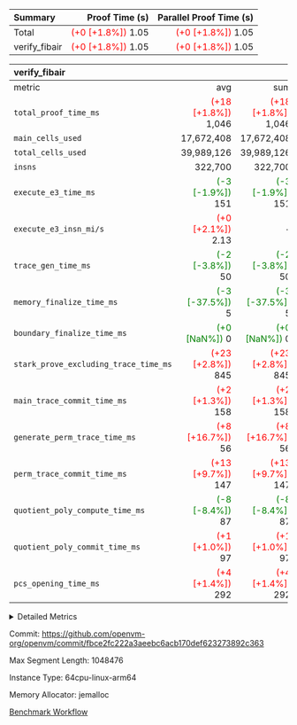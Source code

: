 | Summary | Proof Time (s) | Parallel Proof Time (s) |
|:---|---:|---:|
| Total | <span style='color: red'>(+0 [+1.8%])</span> 1.05 | <span style='color: red'>(+0 [+1.8%])</span> 1.05 |
| verify_fibair | <span style='color: red'>(+0 [+1.8%])</span> 1.05 | <span style='color: red'>(+0 [+1.8%])</span> 1.05 |


| verify_fibair |||||
|:---|---:|---:|---:|---:|
|metric|avg|sum|max|min|
| `total_proof_time_ms ` | <span style='color: red'>(+18 [+1.8%])</span> 1,046 | <span style='color: red'>(+18 [+1.8%])</span> 1,046 | <span style='color: red'>(+18 [+1.8%])</span> 1,046 | <span style='color: red'>(+18 [+1.8%])</span> 1,046 |
| `main_cells_used     ` |  17,672,408 |  17,672,408 |  17,672,408 |  17,672,408 |
| `total_cells_used    ` |  39,989,126 |  39,989,126 |  39,989,126 |  39,989,126 |
| `insns               ` |  322,700 |  322,700 |  322,700 |  322,700 |
| `execute_e3_time_ms  ` | <span style='color: green'>(-3 [-1.9%])</span> 151 | <span style='color: green'>(-3 [-1.9%])</span> 151 | <span style='color: green'>(-3 [-1.9%])</span> 151 | <span style='color: green'>(-3 [-1.9%])</span> 151 |
| `execute_e3_insn_mi/s` | <span style='color: red'>(+0 [+2.1%])</span> 2.13 | -          | <span style='color: red'>(+0 [+2.1%])</span> 2.13 | <span style='color: red'>(+0 [+2.1%])</span> 2.13 |
| `trace_gen_time_ms   ` | <span style='color: green'>(-2 [-3.8%])</span> 50 | <span style='color: green'>(-2 [-3.8%])</span> 50 | <span style='color: green'>(-2 [-3.8%])</span> 50 | <span style='color: green'>(-2 [-3.8%])</span> 50 |
| `memory_finalize_time_ms` | <span style='color: green'>(-3 [-37.5%])</span> 5 | <span style='color: green'>(-3 [-37.5%])</span> 5 | <span style='color: green'>(-3 [-37.5%])</span> 5 | <span style='color: green'>(-3 [-37.5%])</span> 5 |
| `boundary_finalize_time_ms` | <span style='color: green'>(+0 [NaN%])</span> 0 | <span style='color: green'>(+0 [NaN%])</span> 0 | <span style='color: green'>(+0 [NaN%])</span> 0 | <span style='color: green'>(+0 [NaN%])</span> 0 |
| `stark_prove_excluding_trace_time_ms` | <span style='color: red'>(+23 [+2.8%])</span> 845 | <span style='color: red'>(+23 [+2.8%])</span> 845 | <span style='color: red'>(+23 [+2.8%])</span> 845 | <span style='color: red'>(+23 [+2.8%])</span> 845 |
| `main_trace_commit_time_ms` | <span style='color: red'>(+2 [+1.3%])</span> 158 | <span style='color: red'>(+2 [+1.3%])</span> 158 | <span style='color: red'>(+2 [+1.3%])</span> 158 | <span style='color: red'>(+2 [+1.3%])</span> 158 |
| `generate_perm_trace_time_ms` | <span style='color: red'>(+8 [+16.7%])</span> 56 | <span style='color: red'>(+8 [+16.7%])</span> 56 | <span style='color: red'>(+8 [+16.7%])</span> 56 | <span style='color: red'>(+8 [+16.7%])</span> 56 |
| `perm_trace_commit_time_ms` | <span style='color: red'>(+13 [+9.7%])</span> 147 | <span style='color: red'>(+13 [+9.7%])</span> 147 | <span style='color: red'>(+13 [+9.7%])</span> 147 | <span style='color: red'>(+13 [+9.7%])</span> 147 |
| `quotient_poly_compute_time_ms` | <span style='color: green'>(-8 [-8.4%])</span> 87 | <span style='color: green'>(-8 [-8.4%])</span> 87 | <span style='color: green'>(-8 [-8.4%])</span> 87 | <span style='color: green'>(-8 [-8.4%])</span> 87 |
| `quotient_poly_commit_time_ms` | <span style='color: red'>(+1 [+1.0%])</span> 97 | <span style='color: red'>(+1 [+1.0%])</span> 97 | <span style='color: red'>(+1 [+1.0%])</span> 97 | <span style='color: red'>(+1 [+1.0%])</span> 97 |
| `pcs_opening_time_ms ` | <span style='color: red'>(+4 [+1.4%])</span> 292 | <span style='color: red'>(+4 [+1.4%])</span> 292 | <span style='color: red'>(+4 [+1.4%])</span> 292 | <span style='color: red'>(+4 [+1.4%])</span> 292 |



<details>
<summary>Detailed Metrics</summary>

|  | verify_program_compile_ms | total_cells | stark_prove_excluding_trace_time_ms | quotient_poly_compute_time_ms | quotient_poly_commit_time_ms | perm_trace_commit_time_ms | pcs_opening_time_ms | main_trace_commit_time_ms | app proof_time_ms |
| --- | --- | --- | --- | --- | --- | --- | --- | --- |
|  | 7 | 65,536 | 36 | 1 | 7 | 0 | 20 | 7 | 2,116 | 

| air_name | rows | quotient_deg | main_cols | interactions | constraints | cells |
| --- | --- | --- | --- | --- | --- | --- |
| AccessAdapterAir<2> |  | 2 |  | 5 | 12 |  | 
| AccessAdapterAir<4> |  | 2 |  | 5 | 12 |  | 
| AccessAdapterAir<8> |  | 2 |  | 5 | 12 |  | 
| FibonacciAir | 32,768 | 1 | 2 |  | 5 | 65,536 | 
| FriReducedOpeningAir |  | 2 |  | 39 | 71 |  | 
| JalRangeCheckAir |  | 2 |  | 9 | 14 |  | 
| NativePoseidon2Air<BabyBearParameters>, 1> |  | 2 |  | 136 | 572 |  | 
| PhantomAir |  | 2 |  | 3 | 5 |  | 
| ProgramAir |  | 1 |  | 1 | 4 |  | 
| VariableRangeCheckerAir |  | 1 |  | 1 | 4 |  | 
| VmAirWrapper<AluNativeAdapterAir, FieldArithmeticCoreAir> |  | 2 |  | 15 | 27 |  | 
| VmAirWrapper<BranchNativeAdapterAir, BranchEqualCoreAir<1> |  | 2 |  | 11 | 25 |  | 
| VmAirWrapper<NativeAdapterAir<2, 0>, PublicValuesCoreAir> |  | 2 |  | 11 | 29 |  | 
| VmAirWrapper<NativeLoadStoreAdapterAir<1>, NativeLoadStoreCoreAir<1> |  | 2 |  | 15 | 20 |  | 
| VmAirWrapper<NativeLoadStoreAdapterAir<4>, NativeLoadStoreCoreAir<4> |  | 2 |  | 15 | 20 |  | 
| VmAirWrapper<NativeVectorizedAdapterAir<4>, FieldExtensionCoreAir> |  | 2 |  | 15 | 27 |  | 
| VmConnectorAir |  | 2 |  | 5 | 11 |  | 
| VolatileBoundaryAir |  | 2 |  | 7 | 19 |  | 

| group | trace_gen_time_ms | total_proof_time_ms | total_cells_used | total_cells | system_trace_gen_time_ms | stark_prove_excluding_trace_time_ms | single_trace_gen_time_ms | quotient_poly_compute_time_ms | quotient_poly_commit_time_ms | perm_trace_commit_time_ms | pcs_opening_time_ms | memory_finalize_time_ms | main_trace_commit_time_ms | main_cells_used | insns | generate_perm_trace_time_ms | fri.log_blowup | execute_e3_time_ms | execute_e3_insn_mi/s | boundary_finalize_time_ms |
| --- | --- | --- | --- | --- | --- | --- | --- | --- | --- | --- | --- | --- | --- | --- | --- | --- | --- | --- | --- | --- |
| verify_fibair | 50 | 1,046 | 39,989,126 | 62,474,410 | 50 | 845 | 2 | 87 | 97 | 147 | 292 | 5 | 158 | 17,672,408 | 322,700 | 56 | 1 | 151 | 2.13 | 0 | 

| group | air_name | rows | prep_cols | perm_cols | main_cols | cells |
| --- | --- | --- | --- | --- | --- | --- |
| verify_fibair | AccessAdapterAir<2> | 131,072 |  | 16 | 11 | 3,538,944 | 
| verify_fibair | AccessAdapterAir<4> | 65,536 |  | 16 | 13 | 1,900,544 | 
| verify_fibair | AccessAdapterAir<8> | 128 |  | 16 | 17 | 4,224 | 
| verify_fibair | FriReducedOpeningAir | 2,048 |  | 84 | 27 | 227,328 | 
| verify_fibair | JalRangeCheckAir | 32,768 |  | 28 | 12 | 1,310,720 | 
| verify_fibair | NativePoseidon2Air<BabyBearParameters>, 1> | 32,768 |  | 312 | 398 | 23,265,280 | 
| verify_fibair | PhantomAir | 16,384 |  | 12 | 6 | 294,912 | 
| verify_fibair | ProgramAir | 8,192 |  | 8 | 10 | 147,456 | 
| verify_fibair | VariableRangeCheckerAir | 262,144 | 2 | 8 | 1 | 2,359,296 | 
| verify_fibair | VmAirWrapper<AluNativeAdapterAir, FieldArithmeticCoreAir> | 262,144 |  | 36 | 29 | 17,039,360 | 
| verify_fibair | VmAirWrapper<BranchNativeAdapterAir, BranchEqualCoreAir<1> | 32,768 |  | 28 | 23 | 1,671,168 | 
| verify_fibair | VmAirWrapper<NativeLoadStoreAdapterAir<1>, NativeLoadStoreCoreAir<1> | 65,536 |  | 40 | 21 | 3,997,696 | 
| verify_fibair | VmAirWrapper<NativeLoadStoreAdapterAir<4>, NativeLoadStoreCoreAir<4> | 32,768 |  | 40 | 27 | 2,195,456 | 
| verify_fibair | VmAirWrapper<NativeVectorizedAdapterAir<4>, FieldExtensionCoreAir> | 32,768 |  | 36 | 38 | 2,424,832 | 
| verify_fibair | VmConnectorAir | 2 | 1 | 16 | 5 | 42 | 
| verify_fibair | VolatileBoundaryAir | 65,536 |  | 20 | 12 | 2,097,152 | 

| group | trace_height_constraint | weighted_sum | threshold |
| --- | --- | --- | --- |
| verify_fibair | 0 | 1,085,444 | 2,013,265,921 | 
| verify_fibair | 1 | 5,411,200 | 2,013,265,921 | 
| verify_fibair | 2 | 542,722 | 2,013,265,921 | 
| verify_fibair | 3 | 5,476,612 | 2,013,265,921 | 
| verify_fibair | 4 | 65,536 | 2,013,265,921 | 
| verify_fibair | 5 | 12,851,850 | 2,013,265,921 | 

| trace_height_constraint | threshold |
| --- | --- |
| 0 | 2,013,265,921 | 

</details>


Commit: https://github.com/openvm-org/openvm/commit/fbce2fc222a3aeebc6acb170def623273892c363

Max Segment Length: 1048476

Instance Type: 64cpu-linux-arm64

Memory Allocator: jemalloc

[Benchmark Workflow](https://github.com/openvm-org/openvm/actions/runs/16734736637)
